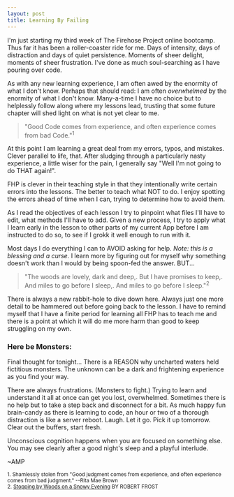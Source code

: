```yaml
---
layout: post
title: Learning By Failing
---
```


I'm just starting my third week of The Firehose Project online bootcamp. Thus far it has been a roller-coaster ride for me.  Days of intensity, days of distraction and days of quiet persistence.  Moments of sheer delight, moments of sheer frustration.  I've done as much soul-searching as I have pouring over code.

As with any new learning experience, I am often awed by the enormity of what I don't know.  Perhaps that should read: I am often <i>overwhelmed</i> by the enormity of what I don't know.  Many-a-time I have no choice but to helplessly follow along where my lessons lead, trusting that some future chapter will shed light on what is not yet clear to me.

> "Good Code comes from experience, and often experience comes from bad Code."<sup>1</sup>

At this point I am learning a great deal from my errors, typos, and mistakes.  Clever parallel to life, that.  After sludging through a particularly nasty experience, a little wiser for the pain, I generally say "Well I'm not going to do THAT again!".

FHP is clever in their teaching style in that they intentionally write certain errors into the lessons.  The better to teach what NOT to do.  I enjoy spotting the errors ahead of time when I can, trying to determine how to avoid them.

As I read the objectives of each lesson I try to pinpoint what files I'll have to edit, what methods I'll have to add.  Given a new process, I try to apply what I learn early in the lesson to other parts of my current App before I am instructed to do so, to see if I grokk it well enough to run with it.

Most days I do everything I can to AVOID asking for help.  <i> Note: this is a blessing and a curse.</i>  I learn more by figuring out for myself why something doesn't work than I would by being spoon-fed the answer. BUT...

> "The woods are lovely, dark and deep,. But I have promises to keep,. And miles to go before I sleep,. And miles to go before I sleep."<sup>2</sup>

There is always a new rabbit-hole to dive down here.  Always just one more detail to be hammered out before going back to the lesson.  I have to remind myself that I have a finite period for learning all FHP has to teach me and there is a point at which it will do me more harm than good to keep struggling on my own.

### Here be Monsters:

Final thought for tonight... There is a REASON why uncharted waters held fictitious monsters.  The unknown can be a dark and frightening experience as you find your way.

There are always frustrations.  (Monsters to fight.)  Trying to learn and understand it all at once can get you lost, overwhelmed.  Sometimes there is no help but to take a step back and disconnect for a bit.  As much happy fun brain-candy as there is learning to code, an hour or two of a thorough distraction is like a server reboot.  Laugh.  Let it go.  Pick it up tomorrow.  Clear out the buffers, start fresh.

Unconscious cognition happens when you are focused on something else.  You may see clearly after a good night's sleep and a playful interlude.

~AMP

<small>1. Shamlessly stolen from "Good judgment comes from experience, and often experience comes from bad judgment." --Rita Mae Brown </small><br />
<small>2. <u>Stopping by Woods on a Snowy Evening</u> BY ROBERT FROST</small>


